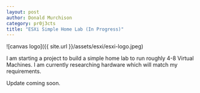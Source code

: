 ```yaml
---
layout: post
author: Donald Murchison
category: pr0j3cts
title: "ESXi Simple Home Lab (In Progress)"
---
```


![canvas logo]({{ site.url }}/assets/esxi/esxi-logo.jpeg)

I am starting a project to build a simple home lab to run roughly 4-8 Virtual Machines. I am currently researching hardware which will match my requirements.

Update coming soon.
